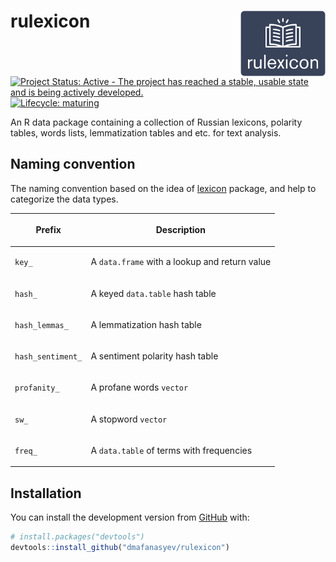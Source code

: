 
<!-- README.md is generated from README.Rmd. Please edit that file -->

# rulexicon <img src="man/figures/logo.png" align="right" width="136px"/>

<!-- badges: start -->

[![Project Status: Active - The project has reached a stable, usable
state and is being actively
developed.](http://www.repostatus.org/badges/0.1.0/active.svg)](http://www.repostatus.org/#active)
[![Lifecycle:
maturing](https://img.shields.io/badge/lifecycle-maturing-blue.svg)](https://www.tidyverse.org/lifecycle/#maturing)
<!-- badges: end -->

An R data package containing a collection of Russian lexicons, polarity
tables, words lists, lemmatization tables and etc. for text analysis.

## Naming convention

The naming convention based on the idea of
[lexicon](https://github.com/cran/lexicon) package, and help to
categorize the data types.

<table>

<thead>

<tr class="header">

<th>

Prefix

</th>

<th>

Description

</th>

</tr>

</thead>

<tbody>

<tr class="odd">

<td>

<code>key\_</code>

</td>

<td>

A <code>data.frame</code> with a lookup and return value

</td>

</tr>

<tr class="even">

<td>

<code>hash\_</code>

</td>

<td>

A keyed <code>data.table</code> hash table

</td>

</tr>

<tr class="odd">

<td>

<code>hash\_lemmas\_</code>

</td>

<td>

A lemmatization hash table

</td>

</tr>

<tr class="even">

<td>

<code>hash\_sentiment\_</code>

</td>

<td>

A sentiment polarity hash table

</td>

</tr>

<tr class="odd">

<td>

<code>profanity\_</code>

</td>

<td>

A profane words <code>vector</code>

</td>

</tr>

<tr class="even">

<td>

<code>sw\_</code>

</td>

<td>

A stopword <code>vector</code>

</td>

</tr>

<tr class="odd">

<td>

<code>freq\_</code>

</td>

<td>

A <code>data.table</code> of terms with frequencies

</td>

</tr>

</tbody>

</table>

## Installation

<!--
You can install the released version of rulexicon from [CRAN](https://CRAN.R-project.org) with:

``` r
install.packages("rulexicon")
```
-->

You can install the development version from
[GitHub](https://github.com/) with:

``` r
# install.packages("devtools")
devtools::install_github("dmafanasyev/rulexicon")
```

<!--
## Example

This is a basic example which shows you how to solve a common problem:


```r
library(rulexicon)
## basic example code
```
-->
